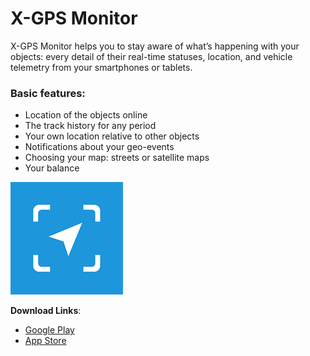 # X-GPS Monitor

X-GPS Monitor helps you to stay aware of what’s happening with your objects: every detail of their real-time statuses, location, and vehicle telemetry from your smartphones or tablets.

### **Basic features**:

* Location of the objects online
* The track history for any period
* Your own location relative to other objects
* Notifications about your geo-events
* Choosing your map: streets or satellite maps
* Your balance

![image-20250304-161523.png](../attachments/image-20250304-161523.png)

**Download Links**:

* [Google Play](https://play.google.com/store/apps/details?id=com.navixy.xgps.client.app)
* [App Store](https://apps.apple.com/us/app/x-gps-monitor/id883610994)

